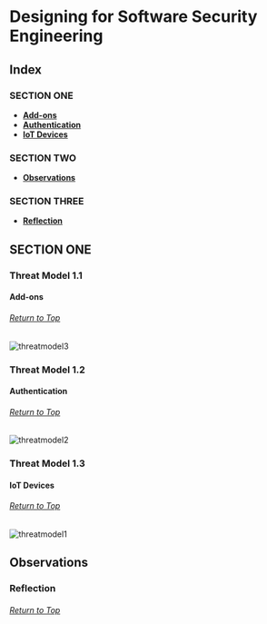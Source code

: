 # Designing for Software Security Engineering

## Index
### SECTION ONE
* **[Add-ons](#threat-model-1.1)**
* **[Authentication](#threat-model-1.2)**
* **[IoT Devices](#threat-model-1.1)**


### SECTION TWO
* **[Observations](#observations)**

### SECTION THREE
* **[Reflection](#reflection)**

## SECTION ONE
### Threat Model 1.1
#### Add-ons
###### [Return to Top](#designing-for-software-security-engineering)
![threatmodel3](https://user-images.githubusercontent.com/63809979/141689141-8ae68360-dca5-4bb3-9bac-1a12d07e1be2.PNG)


### Threat Model 1.2
#### Authentication
###### [Return to Top](#designing-for-software-security-engineering)
![threatmodel2](https://user-images.githubusercontent.com/63809979/141689146-7235f9bf-ec9d-4ed8-a522-39c36cf228d9.PNG)


### Threat Model 1.3
#### IoT Devices
###### [Return to Top](#designing-for-software-security-engineering)
![threatmodel1](https://user-images.githubusercontent.com/63809979/141689147-43920524-83ef-42e2-a98a-275bab0fad23.PNG)



## Observations


### Reflection
###### [Return to Top](#assurance-case-for-system-security-engineering)
